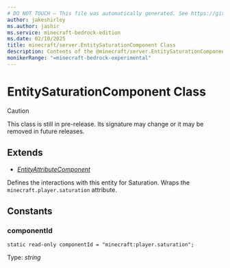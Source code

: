 ```yaml
---
# DO NOT TOUCH — This file was automatically generated. See https://github.com/mojang/minecraftapidocsgenerator to modify descriptions, examples, etc.
author: jakeshirley
ms.author: jashir
ms.service: minecraft-bedrock-edition
ms.date: 02/10/2025
title: minecraft/server.EntitySaturationComponent Class
description: Contents of the @minecraft/server.EntitySaturationComponent class.
monikerRange: "=minecraft-bedrock-experimental"
---
```

# EntitySaturationComponent Class

> [!CAUTION]
> This class is still in pre-release.  Its signature may change or it may be removed in future releases.

## Extends
- [*EntityAttributeComponent*](EntityAttributeComponent.md)

Defines the interactions with this entity for Saturation. Wraps the `minecraft.player.saturation` attribute.

## Constants

### **componentId**
`static read-only componentId = "minecraft:player.saturation";`

Type: *string*

